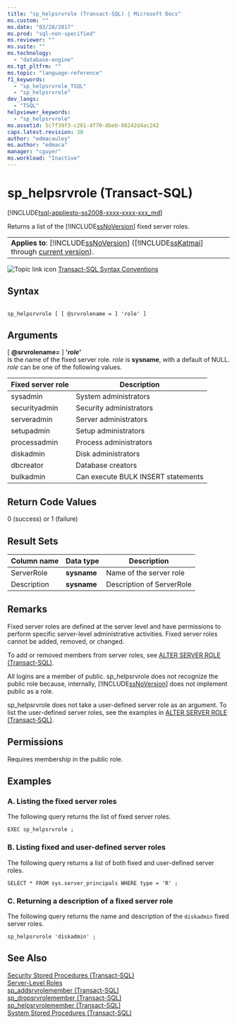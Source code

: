 ```yaml
---
title: "sp_helpsrvrole (Transact-SQL) | Microsoft Docs"
ms.custom: ""
ms.date: "03/20/2017"
ms.prod: "sql-non-specified"
ms.reviewer: ""
ms.suite: ""
ms.technology: 
  - "database-engine"
ms.tgt_pltfrm: ""
ms.topic: "language-reference"
f1_keywords: 
  - "sp_helpsrvrole_TSQL"
  - "sp_helpsrvrole"
dev_langs: 
  - "TSQL"
helpviewer_keywords: 
  - "sp_helpsrvrole"
ms.assetid: 5c7f39f3-c261-4f70-8beb-08242d4ac242
caps.latest.revision: 30
author: "edmacauley"
ms.author: "edmaca"
manager: "cguyer"
ms.workload: "Inactive"
---
```

# sp_helpsrvrole (Transact-SQL)
[!INCLUDE[tsql-appliesto-ss2008-xxxx-xxxx-xxx_md](../../includes/tsql-appliesto-ss2008-xxxx-xxxx-xxx-md.md)]

  Returns a list of the [!INCLUDE[ssNoVersion](../../includes/ssnoversion-md.md)] fixed server roles.  
  
||  
|-|  
|**Applies to**: [!INCLUDE[ssNoVersion](../../includes/ssnoversion-md.md)] ([!INCLUDE[ssKatmai](../../includes/sskatmai-md.md)] through [current version](http://go.microsoft.com/fwlink/p/?LinkId=299658)).|  
  
 ![Topic link icon](../../database-engine/configure-windows/media/topic-link.gif "Topic link icon") [Transact-SQL Syntax Conventions](../../t-sql/language-elements/transact-sql-syntax-conventions-transact-sql.md)  
  
## Syntax  
  
```  
  
sp_helpsrvrole [ [ @srvrolename = ] 'role' ]  
```  
  
## Arguments  
 [ **@srvrolename=** ] **'***role***'**  
 Is the name of the fixed server role. *role* is **sysname**, with a default of NULL. *role* can be one of the following values.  
  
|Fixed server role|Description|  
|-----------------------|-----------------|  
|sysadmin|System administrators|  
|securityadmin|Security administrators|  
|serveradmin|Server administrators|  
|setupadmin|Setup administrators|  
|processadmin|Process administrators|  
|diskadmin|Disk administrators|  
|dbcreator|Database creators|  
|bulkadmin|Can execute BULK INSERT statements|  
  
## Return Code Values  
 0 (success) or 1 (failure)  
  
## Result Sets  
  
|Column name|Data type|Description|  
|-----------------|---------------|-----------------|  
|ServerRole|**sysname**|Name of the server role|  
|Description|**sysname**|Description of ServerRole|  
  
## Remarks  
 Fixed server roles are defined at the server level and have permissions to perform specific server-level administrative activities. Fixed server roles cannot be added, removed, or changed.  
  
 To add or removed members from server roles, see [ALTER SERVER ROLE &#40;Transact-SQL&#41;](../../t-sql/statements/alter-server-role-transact-sql.md).  
  
 All logins are a member of public. sp_helpsrvrole does not recognize the public role because, internally, [!INCLUDE[ssNoVersion](../../includes/ssnoversion-md.md)] does not implement public as a role.  
  
 sp_helpsrvrole does not take a user-defined server role as an argument. To list the user-defined server roles, see the examples in [ALTER SERVER ROLE &#40;Transact-SQL&#41;](../../t-sql/statements/alter-server-role-transact-sql.md).  
  
## Permissions  
 Requires membership in the public role.  
  
## Examples  
  
### A. Listing the fixed server roles  
 The following query returns the list of fixed server roles.  
  
```  
EXEC sp_helpsrvrole ;  
```  
  
### B. Listing fixed and user-defined server roles  
 The following query returns a list of both fixed and user-defined server roles.  
  
```  
SELECT * FROM sys.server_principals WHERE type = 'R' ;  
```  
  
### C. Returning a description of a fixed server role  
 The following query returns the name and description of the `diskadmin` fixed server roles.  
  
```  
sp_helpsrvrole 'diskadmin' ;  
```  
  
## See Also  
 [Security Stored Procedures &#40;Transact-SQL&#41;](../../relational-databases/system-stored-procedures/security-stored-procedures-transact-sql.md)   
 [Server-Level Roles](../../relational-databases/security/authentication-access/server-level-roles.md)   
 [sp_addsrvrolemember &#40;Transact-SQL&#41;](../../relational-databases/system-stored-procedures/sp-addsrvrolemember-transact-sql.md)   
 [sp_dropsrvrolemember &#40;Transact-SQL&#41;](../../relational-databases/system-stored-procedures/sp-dropsrvrolemember-transact-sql.md)   
 [sp_helpsrvrolemember &#40;Transact-SQL&#41;](../../relational-databases/system-stored-procedures/sp-helpsrvrolemember-transact-sql.md)   
 [System Stored Procedures &#40;Transact-SQL&#41;](../../relational-databases/system-stored-procedures/system-stored-procedures-transact-sql.md)  
  
  
